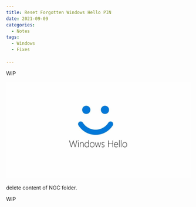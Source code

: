 ```yaml
---
title: Reset Forgotten Windows Hello PIN
date: 2021-09-09
categories:
  - Notes
tags:
  - Windows
  - Fixes
  
---
```



WIP
<!--more-->

<p><img src="/assets/images/windowshello.png" alt="" /></p>

<p>delete content of NGC folder.</p>

<p>WIP</p>
